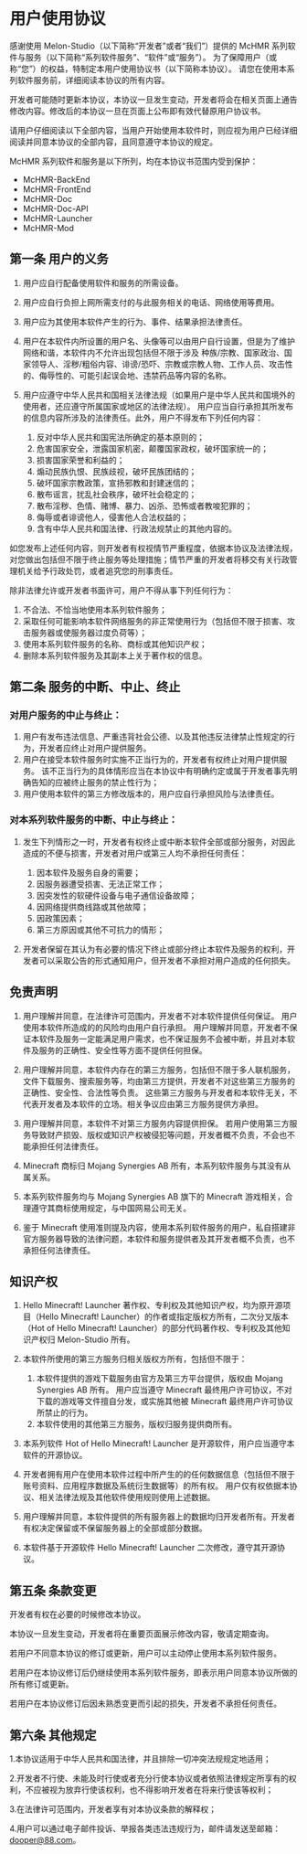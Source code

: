 # 用户使用协议

感谢使用 Melon-Studio（以下简称“开发者”或者“我们”）提供的 McHMR 系列软件与服务（以下简称“系列软件服务”、“软件”或“服务”）。 为了保障用户（或称“您”）的权益，特制定本用户使用协议书（以下简称本协议）。 请您在使用本系列软件服务前，详细阅读本协议的所有内容。

开发者可能随时更新本协议，本协议一旦发生变动，开发者将会在相关页面上通告修改内容。修改后的本协议一旦在页面上公布即有效代替原用户协议书。

请用户仔细阅读以下全部内容，当用户开始使用本软件时，则应视为用户已经详细阅读并同意本协议的全部内容，且同意遵守本协议的规定。

McHMR 系列软件和服务是以下所列，均在本协议书范围内受到保护：

- McHMR-BackEnd
- McHMR-FrontEnd
- McHMR-Doc
- McHMR-Doc-API
- McHMR-Launcher
- McHMR-Mod

## 第一条 用户的义务

1. 用户应自行配备使用软件和服务的所需设备。
2. 用户应自行负担上网所需支付的与此服务相关的电话、网络使用等费用。
3. 用户应为其使用本软件产生的行为、事件、结果承担法律责任。
4. 用户在本软件内所设置的用户名、头像等可以由用户自行设置，但是为了维护网络和谐，本软件内不允许出现包括但不限于涉及 种族/宗教、国家政治、国家领导人、淫秽/粗俗内容、诽谤/恐吓、宗教或宗教人物、工作人员、攻击性的、侮辱性的、可能引起误会地、违禁药品等内容的名称。
5. 用户应遵守中华人民共和国相关法律法规（如果用户是中华人民共和国境外的使用者，还应遵守所属国家或地区的法律法规）。 用户应当自行承担其所发布的信息内容所涉及的法律责任。此外，用户不得发布下列任何内容：

    1) 反对中华人民共和国宪法所确定的基本原则的；
    2) 危害国家安全，泄露国家机密，颠覆国家政权，破坏国家统一的；
    3) 损害国家荣誉和利益的；
    4) 煽动民族仇恨、民族歧视，破坏民族团结的；
    5) 破坏国家宗教政策，宣扬邪教和封建迷信的；
    6) 散布谣言，扰乱社会秩序，破坏社会稳定的；
    7) 散布淫秽、色情、赌博、暴力、凶杀、恐怖或者教唆犯罪的；
    8) 侮辱或者诽谤他人，侵害他人合法权益的；
    9) 含有中华人民共和国法律、行政法规禁止的其他内容的。

如您发布上述任何内容，则开发者有权视情节严重程度，依据本协议及法律法规，对您做出包括但不限于终止服务等处理措施；情节严重的开发者将移交有关行政管理机关给予行政处罚，或者追究您的刑事责任。

除非法律允许或开发者书面许可，用户不得从事下列任何行为：
1) 不合法、不恰当地使用本系列软件服务；
2) 采取任何可能影响本软件网络服务的非正常使用行为（包括但不限于损害、攻击服务器或使服务器过度负荷等）；
3) 使用本系列软件服务的名称、商标或其他知识产权；
4) 删除本系列软件服务及其副本上关于著作权的信息。

## 第二条 服务的中断、中止、终止

### 对用户服务的中止与终止：
1) 用户有发布违法信息、严重违背社会公德、以及其他违反法律禁止性规定的行为，开发者应终止对用户提供服务。
2) 用户在接受本软件服务时实施不正当行为的，开发者有权终止对用户提供服务。 该不正当行为的具体情形应当在本协议中有明确约定或属于开发者事先明确告知的应被终止服务的禁止性行为；
3) 用户使用本软件的第三方修改版本的，用户应自行承担风险与法律责任。

### 对本系列软件服务的中断、中止与终止：
1) 发生下列情形之一时，开发者有权终止或中断本软件全部或部分服务，对因此造成的不便与损害，开发者对用户或第三人均不承担任何责任：
    1) 因本软件及服务自身的需要；
    2) 因服务器遭受损害、无法正常工作；
    3) 因突发性的软硬件设备与电子通信设备故障；
    4) 因网络提供商线路或其他故障；
    5) 因政策因素；
    6) 第三方原因或其他不可抗力的情形；

2) 开发者保留在其认为有必要的情况下终止或部分终止本软件及服务的权利，开发者可以采取公告的形式通知用户，但开发者不承担对用户造成的任何损失。

## 免责声明

1. 用户理解并同意，在法律许可范围内，开发者不对本软件提供任何保证。 用户使用本软件所造成的的风险均由用户自行承担。 用户理解并同意，开发者不保证本软件及服务一定能满足用户需求，也不保证服务不会被中断，并且对本软件及服务的正确性、安全性等方面不提供任何担保。

2. 用户理解并同意，本软件内存在的第三方服务，包括但不限于多人联机服务，文件下载服务、搜索服务等，均由第三方提供，开发者不对这些第三方服务的正确性、安全性、合法性等负责。 这些第三方服务与开发者和本软件无关，不代表开发者及本软件的立场。相关争议应由第三方服务提供方承担。

3. 用户理解并同意，本软件不对第三方服务内容提供担保。 若用户使用第三方服务导致财产损毁、版权或知识产权被侵犯等问题，开发者概不负责，不会也不能承担任何法律责任。

4. Minecraft 商标归 Mojang Synergies AB 所有，本系列软件服务与其没有从属关系。

5. 本系列软件服务均与 Mojang Synergies AB 旗下的 Minecraft 游戏相关，合理遵守其商标使用规定，与中国网易公司无关。

6. 鉴于 Minecraft 使用准则提及内容，使用本系列软件服务的用户，私自搭建非官方服务器导致的法律问题，本软件和服务提供者及其开发者概不负责，也不承担任何法律责任。

## 知识产权

1. Hello Minecraft! Launcher 著作权、专利权及其他知识产权，均为原开源项目（Hello Minecraft! Launcher）的作者或指定版权方所有，二次分叉版本（Hot of Hello Minecraft! Launcher）的部分代码著作权、专利权及其他知识产权归 Melon-Studio 所有。

2. 本软件所使用的第三方服务归相关版权方所有，包括但不限于：

    1) 本软件提供的游戏下载服务由官方及第三方平台提供，版权由 Mojang Synergies AB 所有。 用户应当遵守 Minecraft 最终用户许可协议，不对下载的游戏等文件擅自分发，或实施其他被 Minecraft 最终用户许可协议所禁止的行为。
    2) 本软件使用的其他第三方服务，版权归服务提供商所有。

3. 本系列软件 Hot of Hello Minecraft! Launcher 是开源软件，用户应当遵守本软件的开源协议。

4. 开发者拥有用户在使用本软件过程中所产生的的任何数据信息（包括但不限于账号资料、应用程序数据及系统衍生数据等）的所有权。 用户仅有权依据本协议、相关法律法规及其他软件使用规则使用上述数据。

5. 用户理解并同意，本软件提供的所有服务器上的数据均归开发者所有。开发者有权决定保留或不保留服务器上的全部或部分数据。

6. 本软件基于开源软件 Hello Minecraft! Launcher 二次修改，遵守其开源协议。

## 第五条 条款变更

开发者有权在必要的时候修改本协议。

本协议一旦发生变动，开发者将在重要页面展示修改内容，敬请定期查询。

若用户不同意本协议的修订或更新，用户可以主动停止使用本系列软件服务。

若用户在本协议修订后仍继续使用本系列软件服务，即表示用户同意本协议所做的所有修订或更新。

若用户在本协议修订后因未熟悉变更而引起的损失，开发者不承担任何责任。

## 第六条 其他规定

1.本协议适用于中华人民共和国法律，并且排除一切冲突法规规定地适用；

2.开发者不行使、未能及时行使或者充分行使本协议或者依照法律规定所享有的权利，不应被视为放弃行使该权利，也不得影响开发者在将来行使该等权利；

3.在法律许可范围内，开发者享有对本协议条款的解释权；

4.用户可以通过电子邮件投诉、举报各类违法违规行为，邮件请发送至邮箱：dooper@88.com。
